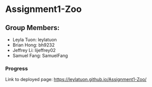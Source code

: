 # Assignment1-Zoo

## Group Members:
- Leyla Tuon: leylatuon
- Brian Hong: bh9232
- Jeffrey Li: lijeffrey02
- Samuel Fang: SamuelFang

### Progress
Link to deployed page: https://leylatuon.github.io/Assignment1-Zoo/ <br/>
